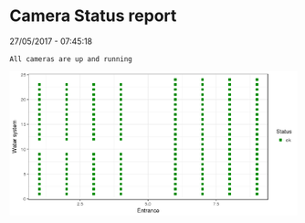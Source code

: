 Camera Status report
================
27/05/2017 - 07:45:18

    All cameras are up and running

![](camreport_files/figure-markdown_github/unnamed-chunk-2-1.png)

